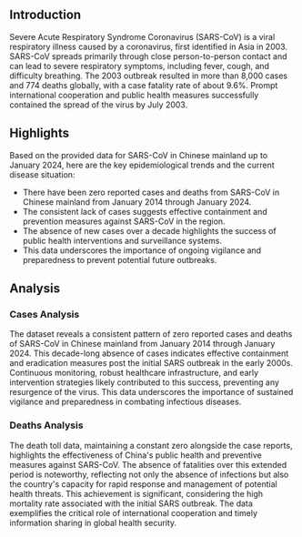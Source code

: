 ## Introduction

Severe Acute Respiratory Syndrome Coronavirus (SARS-CoV) is a viral respiratory illness caused by a coronavirus, first identified in Asia in 2003. SARS-CoV spreads primarily through close person-to-person contact and can lead to severe respiratory symptoms, including fever, cough, and difficulty breathing. The 2003 outbreak resulted in more than 8,000 cases and 774 deaths globally, with a case fatality rate of about 9.6%. Prompt international cooperation and public health measures successfully contained the spread of the virus by July 2003.

## Highlights

Based on the provided data for SARS-CoV in Chinese mainland up to January 2024, here are the key epidemiological trends and the current disease situation:

- There have been zero reported cases and deaths from SARS-CoV in Chinese mainland from January 2014 through January 2024. <br/>
- The consistent lack of cases suggests effective containment and prevention measures against SARS-CoV in the region. <br/>
- The absence of new cases over a decade highlights the success of public health interventions and surveillance systems. <br/>
- This data underscores the importance of ongoing vigilance and preparedness to prevent potential future outbreaks.

## Analysis

### Cases Analysis
The dataset reveals a consistent pattern of zero reported cases and deaths of SARS-CoV in Chinese mainland from January 2014 through January 2024. This decade-long absence of cases indicates effective containment and eradication measures post the initial SARS outbreak in the early 2000s. Continuous monitoring, robust healthcare infrastructure, and early intervention strategies likely contributed to this success, preventing any resurgence of the virus. This data underscores the importance of sustained vigilance and preparedness in combating infectious diseases.

### Deaths Analysis
The death toll data, maintaining a constant zero alongside the case reports, highlights the effectiveness of China's public health and preventive measures against SARS-CoV. The absence of fatalities over this extended period is noteworthy, reflecting not only the absence of infections but also the country's capacity for rapid response and management of potential health threats. This achievement is significant, considering the high mortality rate associated with the initial SARS outbreak. The data exemplifies the critical role of international cooperation and timely information sharing in global health security.

